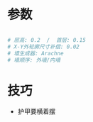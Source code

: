 # 参数

```bash

# 层高: 0.2  /  首层: 0.15
# X-Y外轮廓尺寸补偿: 0.02
# 墙生成器: Arachne
# 墙顺序: 外墙/内墙    


```

# 技巧

- 护甲要横着摆